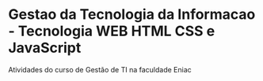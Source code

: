 # Gestao da Tecnologia da Informacao - Tecnologia WEB HTML CSS e JavaScript
 Atividades do curso de Gestão de TI na faculdade Eniac
